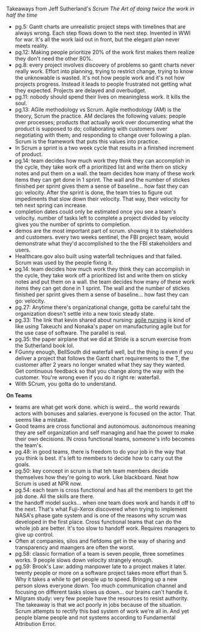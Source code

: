 Takeaways from Jeff Sutherland's _Scrum The Art of doing twice the work in half the time_


- pg.5: Gantt charts are unrealistic project steps with timelines that are always wrong. Each step flows down to the next step. Invented in WWI for war. It's all the work laid out in front, but the elegant plan never meets reality.
- pg.12: Making people prioritize 20% of the work first makes them realize they don't need the other 80%.
- pg.8: every project involves discovery of problems so gantt charts never really work. Effort into planning, trying to restrict change, trying to know the unknowable is wasted. It's not how people work and it's not how projects progress. Instead it leads to people frustrated not getting what they expected. Projects are delayed and overbudget.
- pg.11: nobody should spend their lives on meaningless work. It kills the soul.
- pg.13: AGile methodology vs Scrum. Agile methodology (AM) is the theory, Scrum the practice. AM declares the following values: people over processes; products that actually work over documenting what the product is supposed to do; collaborating with customers over negotiating with them; and responding to change over following a plan. Scrum is the framework that puts this values into practice.
- In Scrum a sprint is a two week cycle that results in a finished increment of product.
- pg.14:  team decides how much work they think they can accomplish in the cycle, they take work off a prioritized list and write them on sticky notes and put them on a wall. the team decides how many of these work items they can get done in 1 sprint. The wall and the number of stickes finished per sprint gives them a sense of baseline... how fast they can go: velocity. After the sprint is done, the team tries to figure out impediments that slow down their velocity. That way, their velocity for teh next spring can increase.
- completion dates could only be estimated once you see a team's velocity. number of tasks left to complete a project divided by velocity gives you the number of sprints to completion.
- demos are the most important part of scrum. showing it to stakeholders and customers. every two weeks sentinel, the FBI project team, would demonstrate what they'd accomplished to the the FBI stakeholders and users.
- Healthcare.gov also built using waterfall techniques and that failed. Scrum was used by the people fixing it.
- pg.14:  team decides how much work they think they can accomplish in the cycle, they take work off a prioritized list and write them on sticky notes and put them on a wall. the team decides how many of these work items they can get done in 1 sprint. The wall and the number of stickes finished per sprint gives them a sense of baseline... how fast they can go: velocity.
- pg.27: Anytime there's organizational change, gotta be careful taht the organization doesn't settle into a new toxic steady state.
- pg.33: The link that kevin shared about nursing: [agile nursing](https://www.health.nsw.gov.au/nursing/projects/Documents/novice-expert-benner.pdf) is kind of like using Takeuchi and Nonaka's paper on manufacturing agile but for the use case of software. The parallel is real.
- pg.35: the paper airplane that we did at Stride is a scrum exercise from the Sutherland book lol.
- FGunny enough, BellSouth did waterfall well, but the thing is even if you deliver a project that follows the Gantt chart requirements to the T, the customer after 2 years no longer wnated what they say they wanted. Get continuous feedback so that you change along the way with the customer. You're wrong even if you do it right re: waterfall.
- With SCrum, you gotta do to understand.


**On Teams**
- teams are what get work done. which is weird... the world rewards actors with bonuses and salaries. everyone is focused on the actor. That seems like a mistake.
- Good teams are cross functional and autonomous. autonomous meaning they are self organization and self managing and hae the power to make their own decisions. IN cross functional teams, someone's info becomes the team's.
- pg.48: in good teams, there is freedom to do your job in the way that you think is best. it's left to members to decide how to carry out the goals.
- pg.50: key concept in scrum is that teh team members decide themselves how they're going to work. Like blackboard. Neat how Scrum is used at NPR now.
- pg.54: each team is cross functional and has all the members to get the job done.  All the skills are there.
- the handoff model sucks... when one team does work and hands it off to the next. That's what Fuji-Xerox discovered when trying to implement NASA's phase gate system and is one of the reasons why scrum was developed in the first place. Cross functional teams that can do the whole job are better. It's too slow to handoff work. Requires managers to give up control.
- Often at companies, silos and fiefdoms get in the way of sharing and transparency and maangers are often the worst.
- pg.58: classic formation of a team is seven people, three sometimes works. 9 people slows down velocity strangely enough.
- pg.59: Brook's Law: adding manpower late to a project makes it later. twenty people or more on a software project takes more effort than 5. Why it takes a while to get people up to speed. Bringing up a new person slows everyone down. Too much communication channel and focusing on different tasks slows us down... our brains can't handle it.
- Milgram study: very few poeple have the resources to resist authority. The takeaway is that we act poorly in jobs because of the situation. Scrum attempts to rectify this bad system of work we're all in. And yet people blame people and not systems according to Fundamental Attribution Error.
